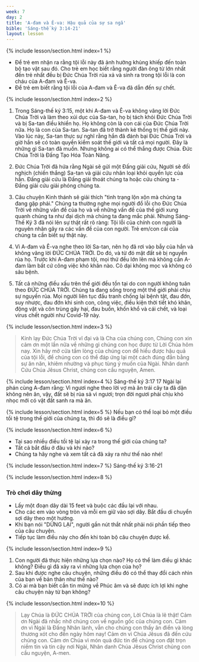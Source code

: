 ```yaml
---
week: 7
day: 2
title: 'A-đam và Ê-va: Hậu quả của sự sa ngã'
bible: 'Sáng-thế ký 3:14-21'
layout: lesson
---
```



{% include lesson/section.html index=1 %}
- Để trẻ em nhận ra rằng tội lỗi này đã ảnh hưởng khủng khiếp đến toàn bộ tạo vật sau đó. Cho trẻ em học biết rằng người đàn ông từ lớn nhất đến trẻ nhất đều bị Đức Chúa Trời rủa xả và sinh ra trong tội lỗi là con cháu của A-đam và Ê-va.
- Để trẻ em biết rằng tội lỗi của A-đam và Ê-va đã dẫn đến sự chết.


{% include lesson/section.html index=2 %}
1. Trong Sáng-thế ký 3:15, một khi A-đam và Ê-va không vâng lời Đức Chúa Trời và làm theo xúi dục của Sa-tan, họ bị tách khỏi Đức Chúa Trời và bị Sa-tan điều khiển họ. Họ không còn là con cái của Đức Chúa Trời nữa. Họ là con của Sa-tan. Sa-tan đã trở thành kẻ thống trị thế giới này. Vào lúc này, Sa-tan thực sự nghĩ rằng hắn đã đánh bại Đức Chúa Trời và giờ hắn sẽ có toàn quyền kiểm soát thế giới và tất cả mọi người. Đây là những gì Sa-tan đã muốn. Nhưng không ai có thể thắng được Chúa. Đức Chúa Trời là Đấng Tạo Hóa Toàn Năng.

2. Đức Chúa Trời đã hứa rằng Ngài sẽ gửi một Đấng giải cứu, Người sẽ đối nghịch (chiến thắng) Sa-tan và giải cứu nhân loại khỏi quyền lực của hắn. Đấng giải cứu là Đấng giải thoát chúng ta hoặc cứu chúng ta - Đấng giải cứu  giải phóng chúng ta.

3. Câu chuyện Kinh thánh sẽ giải thích "tình trạng lộn xộn mà chúng ta đang gặp phải." Chúng ta thường nghe mọi người đổ lỗi cho Đức Chúa Trời về những vấn đề của họ và về những vấn đề của thế giới xung quanh chúng ta như đại dịch mà chúng ta đang mắc phải. Nhưng Sáng-Thế Ký 3 đã nói lên sự thật rất rõ ràng: Tội lỗi của chính con người là nguyên nhân gây ra các vấn đề của con người. Trẻ em/con cái của chúng ta cần biết sự thật này.

4. Vì A-đam và Ê-va nghe theo lời Sa-tan, nên họ đã rơi vào bẫy của hắn và không vâng lời ĐỨC CHÚA TRỜI. Do đó, và từ đó mặt đất sẽ bị nguyền rủa họ. Trước khi A-đam phạm tội, mọi thứ đều lớn lên mà không cần A-đam làm bất cứ công việc khó khăn nào. Cỏ dại không mọc và không có sâu bệnh.

5. Tất cả những điều xấu trên thế giới đều tồn tại do con người không tuân theo ĐỨC CHÚA TRỜI. Chúng ta đang sống trong một thế giới phải chịu sự nguyền rủa. Mọi người liên tục đấu tranh chống lại bệnh tật, đau đớn, suy nhược, đau đớn khi sinh con, công việc, điều kiện thời tiết khó khăn, động vật và côn trùng gây hại, đau buồn, khốn khổ và cái chết, và loại virus chết người như Covid-19 này.


{% include lesson/section.html index=3 %}
> Kính lạy Đức Chúa Trời vĩ đại và là Cha của chúng con, Chúng con xin cảm ơn một lần nữa về những gì chúng con học được từ Lời Chúa hôm nay. Xin hãy mở cửa tấm lòng của chúng con để hiểu được hậu quả của tội lỗi, để chúng con có thể đáp ứng lại một cách đúng đắn bằng sự ăn năn, khiêm nhường và phục tùng ý muốn của Ngài. Nhân danh Cứu Chúa Jêsus Christ, chúng con cầu nguyện, Amen.



{% include lesson/section.html index=4 %}
Sáng-thế ký 3:17
17 Ngài lại phán cùng A-đam rằng: Vì ngươi nghe theo lời vợ mà ăn trái cây ta đã dặn không nên ăn, vậy, đất sẽ bị rủa sả vì ngươi; trọn đời ngươi phải chịu khó nhọc mới có vật đất sanh ra mà ăn.


{% include lesson/section.html index=5 %}
Nếu bạn có thể loại bỏ một điều tồi tệ trong thế giới của chúng ta, thì đó sẽ là điều gì?


{% include lesson/section.html index=6 %}
- Tại sao nhiều điều tồi tệ lại xảy ra trong thế giới của chúng ta?
- Tất cả bắt đầu ở đâu và khi nào? 
- Chúng ta hãy nghe và xem tất cả đã xảy ra như thế nào nhé!


{% include lesson/section.html index=7 %}
Sáng-thế ký 3:16-21


{% include lesson/section.html index=8 %}
### Trò chơi dây thừng
- Lấy một đoạn dây dài 15 feet và buộc các đầu lại với nhau.
- Cho các em vào vòng tròn và mỗi em giữ vào sợi dây. Bắt đầu di chuyển sợi dây theo một hướng.
- Khi bạn nói "DỪNG LẠI", người gần nút thắt nhất phải nói phần tiếp theo của câu chuyện.
- Tiếp tục làm điều này cho đến khi toàn bộ câu chuyện được kể.


{% include lesson/section.html index=9 %}
1. Con người đã thực hiện những lựa chọn nào? Họ có thể làm điều gì khác không? Điều gì đã xảy ra vì những lựa chọn của họ?
2. Sau khi được nghe câu chuyện, những điều đó có thể thay đổi cách nhìn của bạn về bản thân như thế nào?
3. Có ai mà bạn biết cần tin mừng về Phúc âm và sẽ được ích lợi khi nghe câu chuyện này từ bạn không?


{% include lesson/section.html index=10 %}
> Lạy Chúa là ĐỨC CHÚA TRỜI của chúng con, Lời Chúa là lẽ thật! Cảm ơn Ngài đã nhắc nhở chúng con về nguồn gốc của chúng con. Cảm ơn vì Ngài là Đấng Nhân lành, vẫn cho chúng con thấy ân điển và lòng thương xót cho đến ngày hôm nay! Cảm ơn vì Chúa Jêsus đã đến cứu chúng con. Cảm ơn Chúa vì món quà đức tin để chúng con đặt trọn niềm tin và tin cậy nơi Ngài, Nhân danh Chúa Jêsus Christ chúng con cầu nguyện, A-men.

